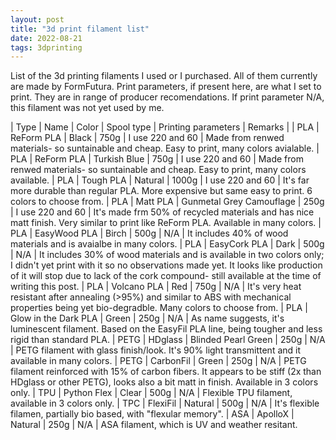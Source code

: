 ```yaml
---
layout: post
title: "3d print filament list"
date: 2022-08-21
tags: 3dprinting 
---
```


List of the 3d printing filaments I used or I purchased. All of them currently are made by FormFutura. Print parameters, if present here, are what I set to print. They are in range of producer recomendations. If print parameter N/A, this filament was not yet used by me.

| Type | Name | Color | Spool type | Printing parameters | Remarks |
| PLA | ReForm PLA | Black | 750g | I use 220 and 60 | Made from renwed materials- so suntainable and cheap. Easy to print, many colors avialable.
| PLA | ReForm PLA | Turkish Blue | 750g | I use 220 and 60 | Made from renwed materials- so suntainable and cheap. Easy to print, many colors available.
| PLA | Tough PLA | Natural | 1000g | I use 220 and 60 | It's far more durable than regular PLA. More expensive but same easy to print. 6 colors to choose from.
| PLA | Matt PLA | Gunmetal Grey Camouflage | 250g | I use 220 and 60 | It's made frm 50% of recycled materials and has nice matt finish. Very similar to print like ReForm PLA. Available in many colors.
| PLA | EasyWood PLA | Birch | 500g | N/A | It includes 40% of wood materials and is avaialbe in many colors.
| PLA | EasyCork PLA | Dark | 500g | N/A | It includes 30% of wood materials and is available in two colors only; I didn't yet print with it so no observations made yet. It looks like production of it will stop due to lack of the cork compound- still available at the time of writing this post.
| PLA | Volcano PLA | Red | 750g | N/A | It's very heat resistant after annealing (>95%) and similar to ABS with mechanical properties being yet bio-degradble. Many colors to choose from.
| PLA | Glow in the Dark PLA | Green | 250g | N/A | As name suggests, it's luminescent filament. Based on the EasyFil PLA line, being tougher and less rigid than standard PLA.
| PETG | HDglass | Blinded Pearl Green | 250g | N/A | PETG filament with glass finish/look. It's 90% light transmittent and it available in many colors.
| PETG | CarbonFil | Green | 250g | N/A | PETG filament reinforced with 15% of carbon fibers. It appears to be stiff (2x than HDglass or other PETG), looks also a bit matt in finish. Available in 3 colors only.
| TPU | Python Flex | Clear | 500g | N/A | Flexible TPU filament, available in 3 colors only.
| TPC | FlexiFil | Natural | 500g | N/A | It's flexible filamen, partially bio based, with "flexular memory".
| ASA | ApolloX | Natural | 250g | N/A | ASA filament, which is UV and weather resitant.

